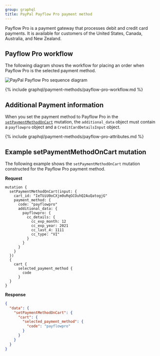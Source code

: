 ```yaml
---
group: graphql
title: PayPal Payflow Pro payment method
---
```


Payflow Pro is a payment gateway that processes debit and credit card payments. It is available for customers of the United States, Canada, Australia, and New Zealand.

## Payflow Pro workflow

The following diagram shows the workflow for placing an order when Payflow Pro is the selected payment method.

![PayPal Payflow Pro sequence diagram]({{site.baseurl}}/common/images/graphql/paypal-payflow-pro.svg)

{% include graphql/payment-methods/payflow-pro-workflow.md %}

## Additional Payment information

When you set the payment method to Payflow Pro in the [`setPaymentMethodOnCart`]({{page.baseurl}}/graphql/reference/quote-payment-method.html) mutation, the `additional_data` object must contain a `payflowpro` object and a `CreditCardDetailsInput` object.

{% include graphql/payment-methods/payflow-pro-attributes.md %}

## Example setPaymentMethodOnCart mutation

The following example shows the `setPaymentMethodOnCart` mutation constructed for the Payflow Pro payment method.

**Request**

```text
mutation {
  setPaymentMethodOnCart(input: {
    cart_id: "IeTUiU0oCXjm0uRqGCOuhQ2AuQatogjG"
    payment_method: {
      code: "payflowpro"
      additional_data: {
        payflowpro: {
          cc_details: {
            cc_exp_month: 12
            cc_exp_year: 2021
            cc_last_4: 1111
            cc_type: "VI"
          }
        }
      }
    }
  })
  {
    cart {
      selected_payment_method {
        code
      }
  }
}
```

**Response**

```json
{
  "data": {
    "setPaymentMethodOnCart": {
      "cart": {
        "selected_payment_method": {
          "code": "payflowpro"
        }
      }
    }
  }
}
```
